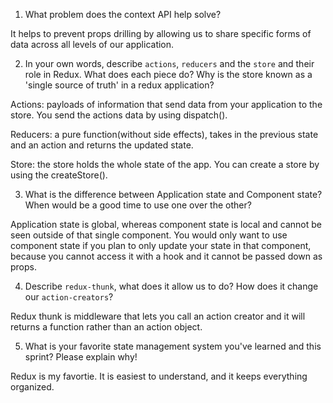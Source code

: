 1. What problem does the context API help solve?

It helps to prevent props drilling by allowing us to share specific forms of data across all levels of our application.


2. In your own words, describe `actions`, `reducers` and the `store` and their role in Redux. What does each piece do? Why is the store known as a 'single source of truth' in a redux application?

Actions: payloads of information that send data from your application to the store. You send the actions data by using dispatch().

Reducers: a pure function(without side effects), takes in the previous state and an action and returns the updated state.

Store: the store holds the whole state of the app. You can create a store by using the createStore().

3. What is the difference between Application state and Component state? When would be a good time to use one over the other?

Application state is global, whereas component state is local and cannot be seen outside of that single component. You would only want to use component state if you plan to only update your state in that component, because you cannot access it with a hook and it cannot be passed down as props.

4. Describe `redux-thunk`, what does it allow us to do? How does it change our `action-creators`?

Redux thunk is middleware that lets you call an action creator and it will returns a function rather than an action object.


5. What is your favorite state management system you've learned and this sprint? Please explain why!

Redux is my favortie. It is easiest to understand, and it keeps everything organized.
